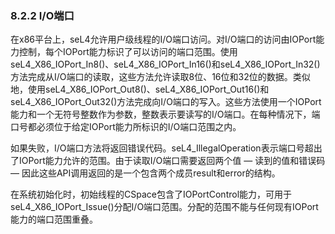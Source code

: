 ### 8.2.2  I/O端口

在x86平台上，seL4允许用户级线程的I/O端口访问。对I/O端口的访问由IOPort能力控制，每个IOPort能力标识了可以访问的端口范围。使用seL4_X86_IOPort_In8()、seL4_X86_IOPort_In16()和seL4_X86_IOPort_In32()方法完成从I/O端口的读取，这些方法允许读取8位、16位和32位的数据。类似地，使用seL4_X86_IOPort_Out8()、seL4_X86_IOPort_Out16()和seL4_X86_IOPort_Out32()方法完成向I/O端口的写入。这些方法使用一个IOPort能力和一个无符号整数作为参数，整数表示要读写的I/O端口。在每种情况下，端口号都必须位于给定IOPort能力所标识的I/O端口范围之内。

如果失败，I/O端口方法将返回错误代码。seL4_IllegalOperation表示端口号超出了IOPort能力允许的范围。由于读取I/O端口需要返回两个值 — 读到的值和错误码 — 因此这些API调用返回的是一个包含两个成员result和error的结构。

在系统初始化时，初始线程的CSpace包含了IOPortControl能力，可用于seL4_X86_IOPort_Issue()分配I/O端口范围。分配的范围不能与任何现有IOPort能力的端口范围重叠。
